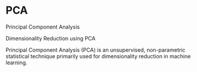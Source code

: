 # PCA
Principal Component Analysis

Dimensionality Reduction using PCA

Principal Component Analysis (PCA) is an unsupervised, non-parametric statistical technique primarily used for dimensionality reduction in machine learning.
